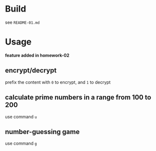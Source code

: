 # Build

see `README-01.md`

# Usage

**feature added in homework-02**

## encrypt/decrypt

prefix the content with `0` to encrypt, and `1` to decrypt

## calculate prime numbers in a range from 100 to 200

use command `u`

## number-guessing game

use command `g`
